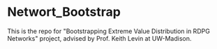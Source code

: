 # Networt_Bootstrap

This is the repo for "Bootstrapping Extreme Value Distribution in RDPG Networks" project, advised by Prof. Keith Levin at UW-Madison.
